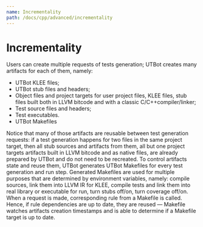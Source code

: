 ```yaml
---
name: Incrementality
path: /docs/cpp/advanced/incrementality
---
```


# Incrementality

Users can create multiple requests of tests generation; UTBot creates many artifacts for each of them, namely:

* UTBot KLEE files;
* UTBot stub files and headers;
* Object files and project targets for user project files, KLEE files, stub files built both in LLVM bitcode and with a
  classic C/C++compiler/linker;
* Test source files and headers;
* Test executables.
* UTBot Makefiles

Notice that many of those artifacts are reusable between test generation requests: if a test generation happens for two
files in the same project target, then all stub sources and artifacts from them, all but one project targets artifacts
built in LLVM bitcode and as native files, are already prepared by UTBot and do not need to be recreated. To control
artifacts state and reuse them, UTBot generates UTBot Makefiles for every test generation and run step. Generated
Makefiles are used for multiple purposes that are determined by environment variables, namely: compile sources, link
them into LLVM IR for KLEE, compile tests and link them into real library or executable for run, turn stubs off/on, turn
coverage off/on. When a request is made, corresponding rule from a Makefile is called. Hence, if rule dependencies are
up to date, they are reused — Makefile watches artifacts creation timestamps and is able to determine if a Makefile
target is up to date.

